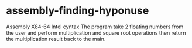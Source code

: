 # assembly-finding-hyponuse
Assembly X84-64 Intel cyntax
The program take 2 floating numbers from the user and 
perform multiplication and square root operations
then return the multiplication result back to the main. 
